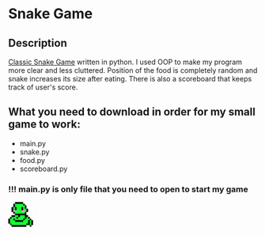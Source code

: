 # Snake Game
## Description
[Classic Snake Game](https://en.wikipedia.org/wiki/Snake_(video_game_genre)) written in python. I used OOP to make my program more clear and less cluttered. Position of the food is completely random and snake increases its size after eating. There is also a scoreboard that keeps track of user's score.
## What you need to download in order for my small game to work:
- main.py
- snake.py
- food.py
- scoreboard.py
### !!! main.py is only file that you need to open to start my game
<img src ='cute_snake.png' width='50'>
